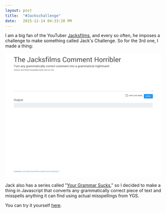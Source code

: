```yaml
---
layout: post
title:  "#Jackschallenge"
date:   2015-12-14 04:33:20 PM
---
```


I am a big fan of the YouTuber <a href="http://youtube.com/jacksfilms">Jacksfilms</a>, and every so often, he imposes a challenge to make something called Jack's Challenge. So for the 3rd one, I made a thing:

<img class="img-responsive" src="/img/commentgenerator.png">

Jack also has a series called "<a href="https://www.youtube.com/playlist?list=PLA6687CF25DE17420">Your Grammar Sucks</a>," so I decided to make a thing in Javascript that converts any grammatically correct piece of text and misspells anything it can find using actual misspellings from YGS.

You can try it yourself <a href="/comments.html">here</a>.